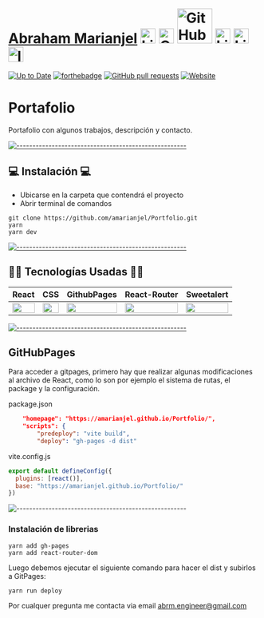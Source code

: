 # [Abraham Marianjel](https://github.com/amarianjel/Portfolio/)  [<img src="https://i.postimg.cc/wT4x8tWS/codepenblanco.png" alt="LinkedIn" class="footer-nav__link-image" height="30px" />](https://codepen.io/amarianjel/)   [<img src="https://i.postimg.cc/5NBMxTJX/github.png" alt="GitHub" class="footer-nav__link-image" height="30px" />](https://github.com/amarianjel)   [<img src="https://i.postimg.cc/1Xj3mL3G/github-Pages-blanco.png" alt="GitHub" class="footer-nav__link-image" height="70px" style="margin-bottom: -20px;"/>](https://amarianjel.github.io/Portfolio/)  [<img src="https://i.postimg.cc/J7BLFtdc/linkedin.png" alt="LinkedIn" class="footer-nav__link-image" height="30px" />](https://www.linkedin.com/in/amarianjel/)   [<img src="https://i.postimg.cc/1zqYRTyp/facebook.png" alt="LinkedIn" class="footer-nav__link-image" height="30px" />](https://www.facebook.com/Abraham13071993/)   [<img src="https://i.postimg.cc/sfJtqS4W/instagram.png" alt="Instagram" class="footer-nav__link-image" height="30px" />](https://www.instagram.com/abr_marianjel/)

[![Up to Date](https://github.com/ikatyang/emoji-cheat-sheet/workflows/Up%20to%20Date/badge.svg)](https://github.com/ikatyang/emoji-cheat-sheet/actions?query=workflow%3A%22Up+to+Date%22)
[![forthebadge](https://img.shields.io/badge/Made%20with-React-blue.svg)](https://reactjs.org/)
[![GitHub pull requests](https://img.shields.io/github/issues-pr/anuraghazra/github-readme-stats?color=0088ff)](https://github.com/amarianjel/Portfolio/pulls)
[![Website](https://img.shields.io/website?url=https%3A%2F%2Frahuldkjain.github.io%2Fgh-profile-readme-generator&logo=github&style=flat-square)](https://amarianjel.github.io/Portfolio/)


# Portafolio
Portafolio con algunos trabajos, descripción y contacto.

[![-----------------------------------------------------](https://raw.githubusercontent.com/andreasbm/readme/master/assets/lines/colored.png)](#table-of-contents)

## 💻 Instalación 💻
- Ubicarse en la carpeta que contendrá el proyecto
- Abrir terminal de comandos
```
git clone https://github.com/amarianjel/Portfolio.git
yarn
yarn dev
```

[![-----------------------------------------------------](https://raw.githubusercontent.com/andreasbm/readme/master/assets/lines/colored.png)](#table-of-contents)

## 👨‍💻 Tecnologías Usadas 👨‍💻
<table>
  <thead>
    <tr>
      <th>React</th>
      <th>CSS</th>
      <th>GithubPages</th>
      <th>React-Router</th>
      <th>Sweetalert</th>
    </tr>
  </thead>
  <tbody>
    <tr>
      <td>
        <img src="https://i.postimg.cc/MGLcKM3M/React-2.png" width="100%" />
      </td>
      <td>
        <img src="https://i.postimg.cc/mgSDG9F2/css.png" width="100%" />
      </td>
      <td>
        <img src="https://i.postimg.cc/1Xj3mL3G/github-Pages-blanco.png" width="100%" />
      </td>
      <td>
        <img src="https://i.postimg.cc/rFjTM6z7/react-router-color-inverted.png" width="100%" />
      </td>
      <td>
        <img src="https://sweetalert2.github.io/images/SweetAlert2.png" width="100%" />
      </td>
    </tr>
  </tbody>
</table>

[![-----------------------------------------------------](https://raw.githubusercontent.com/andreasbm/readme/master/assets/lines/colored.png)](#table-of-contents)

## GitHubPages 
Para acceder a gitpages, primero hay que realizar algunas modificaciones al archivo de React, como lo son por ejemplo el sistema de rutas, el package y la configuración.

package.json

```json
    "homepage": "https://amarianjel.github.io/Portfolio/",
    "scripts": {
        "predeploy": "vite build",
        "deploy": "gh-pages -d dist"
```

vite.config.js
```js
export default defineConfig({
  plugins: [react()],
  base: "https://amarianjel.github.io/Portfolio/"
})
```

![-----------------------------------------------------](https://raw.githubusercontent.com/andreasbm/readme/master/assets/lines/rainbow.png)

### Instalación de librerias

```
yarn add gh-pages
yarn add react-router-dom
```

Luego debemos ejecutar el siguiente comando para hacer el dist y subirlos a GitPages:

```
yarn run deploy
```

Por cualquer pregunta me contacta via email abrm.engineer@gmail.com
